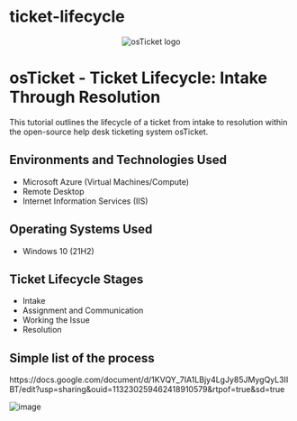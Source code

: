 # ticket-lifecycle
<p align="center">
<img src="https://i.imgur.com/Clzj7Xs.png" alt="osTicket logo"/>
</p>

<h1>osTicket - Ticket Lifecycle: Intake Through Resolution</h1>
This tutorial outlines the lifecycle of a ticket from intake to resolution within the open-source help desk ticketing system osTicket.<br />

<h2>Environments and Technologies Used</h2>

- Microsoft Azure (Virtual Machines/Compute)
- Remote Desktop
- Internet Information Services (IIS)

<h2>Operating Systems Used </h2>

- Windows 10</b> (21H2)

<h2>Ticket Lifecycle Stages</h2>

- Intake
- Assignment and Communication
- Working the Issue
- Resolution

<h2>Simple list of the process</h2>
https://docs.google.com/document/d/1KVQY_7IA1LBjy4LgJy85JMygQyL3IIBT/edit?usp=sharing&ouid=113230259462418910579&rtpof=true&sd=true

![image](https://github.com/user-attachments/assets/13ef4339-6e3e-4bc0-86dc-be71ba3233e9)
